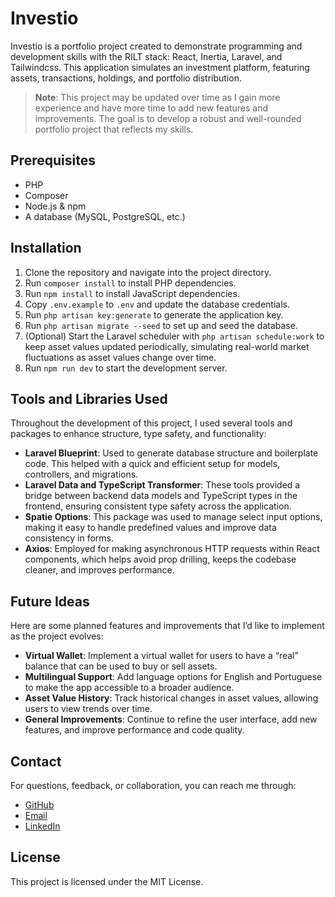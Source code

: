 # Investio

Investio is a portfolio project created to demonstrate programming and development skills with the RILT stack: React, Inertia, Laravel, and Tailwindcss. This application simulates an investment platform, featuring assets, transactions, holdings, and portfolio distribution.

> **Note**: This project may be updated over time as I gain more experience and have more time to add new features and improvements. The goal is to develop a robust and well-rounded portfolio project that reflects my skills.

## Prerequisites

-   PHP
-   Composer
-   Node.js & npm
-   A database (MySQL, PostgreSQL, etc.)

## Installation

1. Clone the repository and navigate into the project directory.
2. Run `composer install` to install PHP dependencies.
3. Run `npm install` to install JavaScript dependencies.
4. Copy `.env.example` to `.env` and update the database credentials.
5. Run `php artisan key:generate` to generate the application key.
6. Run `php artisan migrate --seed` to set up and seed the database.
7. (Optional) Start the Laravel scheduler with `php artisan schedule:work` to keep asset values updated periodically, simulating real-world market fluctuations as asset values change over time.
8. Run `npm run dev` to start the development server.

## Tools and Libraries Used

Throughout the development of this project, I used several tools and packages to enhance structure, type safety, and functionality:

-   **Laravel Blueprint**: Used to generate database structure and boilerplate code. This helped with a quick and efficient setup for models, controllers, and migrations.
-   **Laravel Data and TypeScript Transformer**: These tools provided a bridge between backend data models and TypeScript types in the frontend, ensuring consistent type safety across the application.
-   **Spatie Options**: This package was used to manage select input options, making it easy to handle predefined values and improve data consistency in forms.
-   **Axios**: Employed for making asynchronous HTTP requests within React components, which helps avoid prop drilling, keeps the codebase cleaner, and improves performance.

## Future Ideas

Here are some planned features and improvements that I’d like to implement as the project evolves:

-   **Virtual Wallet**: Implement a virtual wallet for users to have a “real” balance that can be used to buy or sell assets.
-   **Multilingual Support**: Add language options for English and Portuguese to make the app accessible to a broader audience.
-   **Asset Value History**: Track historical changes in asset values, allowing users to view trends over time.
-   **General Improvements**: Continue to refine the user interface, add new features, and improve performance and code quality.

## Contact

For questions, feedback, or collaboration, you can reach me through:

-   [GitHub](https://github.com/brunomdsilva)
-   [Email](mailto:brunosilva010601@gmail.com)
-   [LinkedIn](https://www.linkedin.com/in/bruno-m-silva-24bb4222a/)

## License

This project is licensed under the MIT License.
